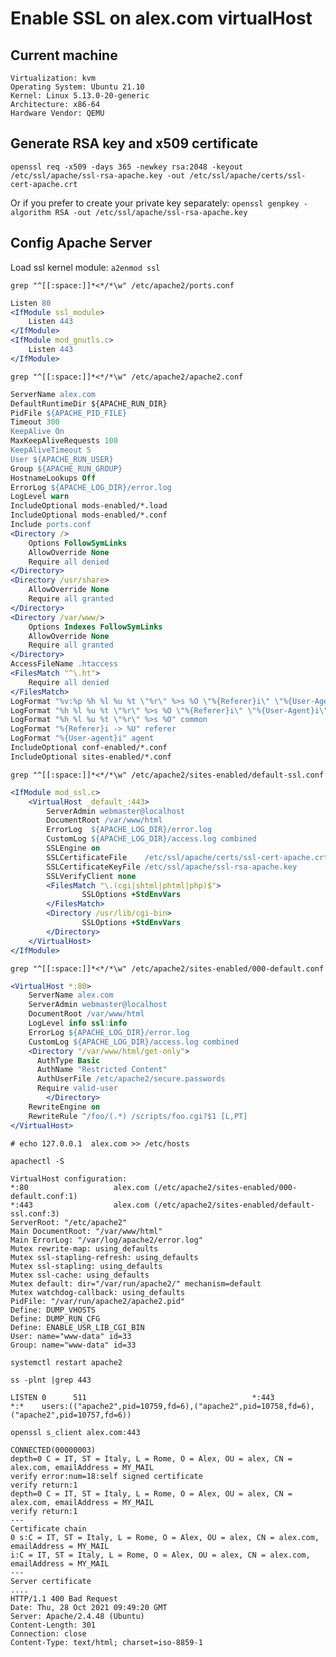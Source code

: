 # Enable SSL on alex.com virtualHost

## Current machine
    Virtualization: kvm
    Operating System: Ubuntu 21.10                    
    Kernel: Linux 5.13.0-20-generic
    Architecture: x86-64
    Hardware Vendor: QEMU



## Generate RSA key and x509 certificate  
`openssl req -x509 -days 365 -newkey rsa:2048 -keyout /etc/ssl/apache/ssl-rsa-apache.key -out /etc/ssl/apache/certs/ssl-cert-apache.crt   `

Or if you prefer to create your private key separately:
`openssl genpkey -algorithm RSA -out /etc/ssl/apache/ssl-rsa-apache.key`


## Config Apache Server
Load ssl kernel module: 
`a2enmod ssl`

`grep "^[[:space:]]*<*/*\w" /etc/apache2/ports.conf `

```apache
Listen 80
<IfModule ssl_module>
    Listen 443
</IfModule>
<IfModule mod_gnutls.c>
    Listen 443
</IfModule>
```


`grep "^[[:space:]]*<*/*\w" /etc/apache2/apache2.conf `

```apache
ServerName alex.com
DefaultRuntimeDir ${APACHE_RUN_DIR}
PidFile ${APACHE_PID_FILE}
Timeout 300
KeepAlive On
MaxKeepAliveRequests 100
KeepAliveTimeout 5
User ${APACHE_RUN_USER}
Group ${APACHE_RUN_GROUP}
HostnameLookups Off
ErrorLog ${APACHE_LOG_DIR}/error.log
LogLevel warn
IncludeOptional mods-enabled/*.load
IncludeOptional mods-enabled/*.conf
Include ports.conf
<Directory />
    Options FollowSymLinks
    AllowOverride None
    Require all denied
</Directory>
<Directory /usr/share>
    AllowOverride None
    Require all granted
</Directory>
<Directory /var/www/>
    Options Indexes FollowSymLinks
    AllowOverride None
    Require all granted
</Directory>
AccessFileName .htaccess
<FilesMatch "^\.ht">
    Require all denied
</FilesMatch>
LogFormat "%v:%p %h %l %u %t \"%r\" %>s %O \"%{Referer}i\" \"%{User-Agent}i\"" vhost_combined
LogFormat "%h %l %u %t \"%r\" %>s %O \"%{Referer}i\" \"%{User-Agent}i\"" combined
LogFormat "%h %l %u %t \"%r\" %>s %O" common
LogFormat "%{Referer}i -> %U" referer
LogFormat "%{User-agent}i" agent
IncludeOptional conf-enabled/*.conf
IncludeOptional sites-enabled/*.conf

```
`grep "^[[:space:]]*<*/*\w" /etc/apache2/sites-enabled/default-ssl.conf`
```apache
<IfModule mod_ssl.c>
    <VirtualHost _default_:443>
        ServerAdmin webmaster@localhost
        DocumentRoot /var/www/html
        ErrorLog  ${APACHE_LOG_DIR}/error.log
        CustomLog ${APACHE_LOG_DIR}/access.log combined
        SSLEngine on
        SSLCertificateFile    /etc/ssl/apache/certs/ssl-cert-apache.crt
        SSLCertificateKeyFile /etc/ssl/apache/ssl-rsa-apache.key
        SSLVerifyClient none
        <FilesMatch "\.(cgi|shtml|phtml|php)$">
                SSLOptions +StdEnvVars
        </FilesMatch>
        <Directory /usr/lib/cgi-bin>
                SSLOptions +StdEnvVars
        </Directory>
    </VirtualHost>
</IfModule>
```

`grep "^[[:space:]]*<*/*\w" /etc/apache2/sites-enabled/000-default.conf`
```apache
<VirtualHost *:80>
	ServerName alex.com
	ServerAdmin webmaster@localhost
	DocumentRoot /var/www/html
	LogLevel info ssl:info
	ErrorLog ${APACHE_LOG_DIR}/error.log
	CustomLog ${APACHE_LOG_DIR}/access.log combined
	<Directory "/var/www/html/get-only">
	  AuthType Basic
	  AuthName "Restricted Content"
	  AuthUserFile /etc/apache2/secure.passwords
	  Require valid-user
        </Directory>
	RewriteEngine on
	RewriteRule ^/foo/(.*) /scripts/foo.cgi?$1 [L,PT]
</VirtualHost>
```


`# echo 127.0.0.1  alex.com >> /etc/hosts`

`apachectl -S`

    VirtualHost configuration:
    *:80                   alex.com (/etc/apache2/sites-enabled/000-default.conf:1)
    *:443                  alex.com (/etc/apache2/sites-enabled/default-ssl.conf:3)
    ServerRoot: "/etc/apache2"
    Main DocumentRoot: "/var/www/html"
    Main ErrorLog: "/var/log/apache2/error.log"
    Mutex rewrite-map: using_defaults
    Mutex ssl-stapling-refresh: using_defaults
    Mutex ssl-stapling: using_defaults
    Mutex ssl-cache: using_defaults
    Mutex default: dir="/var/run/apache2/" mechanism=default 
    Mutex watchdog-callback: using_defaults
    PidFile: "/var/run/apache2/apache2.pid"
    Define: DUMP_VHOSTS
    Define: DUMP_RUN_CFG
    Define: ENABLE_USR_LIB_CGI_BIN
    User: name="www-data" id=33
    Group: name="www-data" id=33


`systemctl restart apache2`

`ss -plnt |grep 443`

    LISTEN 0      511                                     *:443              *:*    users:(("apache2",pid=10759,fd=6),("apache2",pid=10758,fd=6),("apache2",pid=10757,fd=6))


`openssl s_client alex.com:443`

    CONNECTED(00000003)
    depth=0 C = IT, ST = Italy, L = Rome, O = Alex, OU = alex, CN = alex.com, emailAddress = MY_MAIL
    verify error:num=18:self signed certificate
    verify return:1
    depth=0 C = IT, ST = Italy, L = Rome, O = Alex, OU = alex, CN = alex.com, emailAddress = MY_MAIL
    verify return:1
    ---
    Certificate chain
    0 s:C = IT, ST = Italy, L = Rome, O = Alex, OU = alex, CN = alex.com, emailAddress = MY_MAIL
    i:C = IT, ST = Italy, L = Rome, O = Alex, OU = alex, CN = alex.com, emailAddress = MY_MAIL
    ---
    Server certificate
    ....
    HTTP/1.1 400 Bad Request
    Date: Thu, 28 Oct 2021 09:49:20 GMT
    Server: Apache/2.4.48 (Ubuntu)
    Content-Length: 301
    Connection: close
    Content-Type: text/html; charset=iso-8859-1

